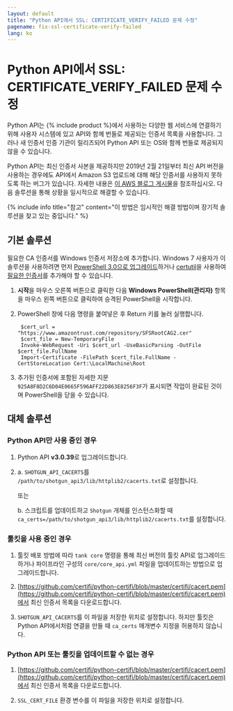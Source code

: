 ```yaml
---
layout: default
title: "Python API에서 SSL: CERTIFICATE_VERIFY_FAILED 문제 수정"
pagename: fix-ssl-certificate-verify-failed
lang: ko
---
```


# Python API에서 SSL: CERTIFICATE_VERIFY_FAILED 문제 수정

Python API는 {% include product %}에서 사용하는 다양한 웹 서비스에 연결하기 위해 사용자 시스템에 있고 API와 함께 번들로 제공되는 인증서 목록을 사용합니다. 그러나 새 인증서 인증 기관이 릴리즈되어 Python API 또는 OS와 함께 번들로 제공되지 않을 수 있습니다.

Python API는 최신 인증서 사본을 제공하지만 2019년 2월 21일부터 최신 API 버전을 사용하는 경우에도 API에서 Amazon S3 업로드에 대해 해당 인증서를 사용하지 못하도록 하는 버그가 있습니다. 자세한 내용은 [이 AWS 블로그 게시물](https://aws.amazon.com/blogs/security/how-to-prepare-for-aws-move-to-its-own-certificate-authority/)을 참조하십시오. 다음 솔루션을 통해 상황을 일시적으로 해결할 수 있습니다.

{% include info title="참고" content="이 방법은 임시적인 해결 방법이며 장기적 솔루션을 찾고 있는 중입니다." %}

## 기본 솔루션

필요한 CA 인증서를 Windows 인증서 저장소에 추가합니다. Windows 7 사용자가 이 솔루션을 사용하려면 먼저 [PowerShell 3.0으로 업그레이드](https://docs.microsoft.com/ko/office365/enterprise/powershell/manage-office-365-with-office-365-powershell)하거나 [certutil](https://docs.microsoft.com/ko/windows-server/administration/windows-commands/certutil)을 사용하여 [필요한 인증서](https://www.amazontrust.com/repository/SFSRootCAG2.cer)를 추가해야 할 수 있습니다.

1. **시작**을 마우스 오른쪽 버튼으로 클릭한 다음 **Windows PowerShell(관리자)** 항목을 마우스 왼쪽 버튼으로 클릭하여 승격된 PowerShell을 시작합니다.

2. PowerShell 창에 다음 명령을 붙여넣은 후 Return 키를 눌러 실행합니다.

        $cert_url = "https://www.amazontrust.com/repository/SFSRootCAG2.cer"
        $cert_file = New-TemporaryFile
        Invoke-WebRequest -Uri $cert_url -UseBasicParsing -OutFile $cert_file.FullName
        Import-Certificate -FilePath $cert_file.FullName -CertStoreLocation Cert:\LocalMachine\Root

3. 추가된 인증서에 포함된 자세한 지문 `925A8F8D2C6D04E0665F596AFF22D863E8256F3F`가 표시되면 작업이 완료된 것이며 PowerShell을 닫을 수 있습니다.

## 대체 솔루션

### Python API만 사용 중인 경우

1. Python API **v3.0.39**로 업그레이드합니다.

2. a. `SHOTGUN_API_CACERTS`를 `/path/to/shotgun_api3/lib/httplib2/cacerts.txt`로 설정합니다.

   또는

   b. 스크립트를 업데이트하고 `Shotgun` 개체를 인스턴스화할 때 `ca_certs=/path/to/shotgun_api3/lib/httplib2/cacerts.txt`를 설정합니다.

### 툴킷을 사용 중인 경우

1. 툴킷 배포 방법에 따라 `tank core` 명령을 통해 최신 버전의 툴킷 API로 업그레이드하거나 파이프라인 구성의 `core/core_api.yml` 파일을 업데이트하는 방법으로 업그레이드합니다.

2. [https://github.com/certifi/python-certifi/blob/master/certifi/cacert.pem](https://github.com/certifi/python-certifi/blob/master/certifi/cacert.pem)에서 최신 인증서 목록을 다운로드합니다.

3. `SHOTGUN_API_CACERTS`를 이 파일을 저장한 위치로 설정합니다. 하지만 툴킷은 Python API에서처럼 연결을 만들 때 `ca_certs` 매개변수 지정을 허용하지 않습니다.

### Python API 또는 툴킷을 업데이트할 수 없는 경우

1. [https://github.com/certifi/python-certifi/blob/master/certifi/cacert.pem](https://github.com/certifi/python-certifi/blob/master/certifi/cacert.pem)에서 최신 인증서 목록을 다운로드합니다.

2. `SSL_CERT_FILE` 환경 변수를 이 파일을 저장한 위치로 설정합니다.

